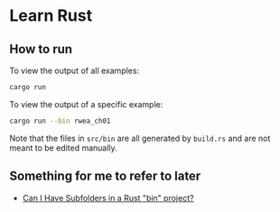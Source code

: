 # Learn Rust

## How to run

To view the output of all examples:

```bash
cargo run
```

To view the output of a specific example:

```bash
cargo run --bin rwea_ch01
```

Note that the files in `src/bin` are all generated by `build.rs` and are not meant to be edited manually.

## Something for me to refer to later

- [Can I Have Subfolders in a Rust "bin" project?](https://users.rust-lang.org/t/can-i-have-subfolders-in-a-rust-bin-project/92004/2)
